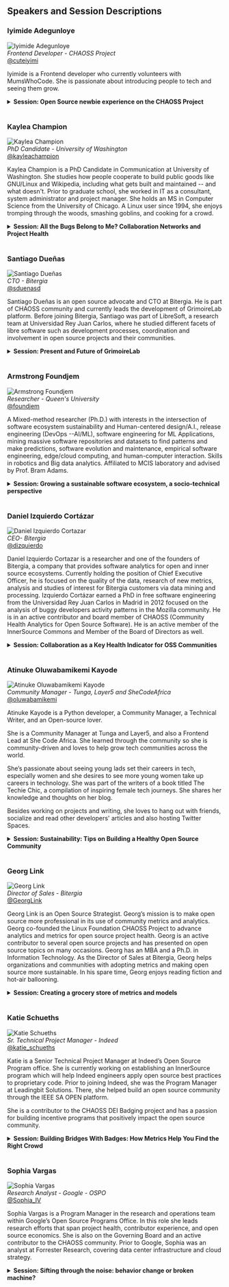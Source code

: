 ## Speakers and Session Descriptions

### Iyimide Adegunloye

![Iyimide Adegunloye](https://chaoss.github.io/website/CHAOSScon/2022EU/images/iyimide-adegunloye.png)
<br>_Frontend Developer - CHAOSS Project_  
[@cuteiyimi](https://twitter.com/cuteiyimi)  

Iyimide is a Frontend developer who currently volunteers with MumsWhoCode. She is passionate about introducing people to tech and seeing them grow.

<details><summary><b>Session: Open Source newbie experience on the CHAOSS Project</b></summary>
I would like to share my open source experience with CHAOSS project during the Contributhon 2022. An initiative by  SheCodeAfrica to introduce more women to open source contribution. The program introduced me  to open source contribution and I was able to settle in and collaborate with others to build a bot for the CHAOSS Project. The bot welcomes and directs new users to the CHAOSS Community on slack; before the bot project,  individuals had to welcome and give directions to new members.
The program was a life changing experience that has impacted positively on my skills. There are lots of people out there who really don’t know how to go about contributing to open source and programs that can introduce them to open source contributions  are  really important for the open source ecosystem.
This presentation will provide a holistic view of:
- Contributing to open source as a newbie.
- Highlight experience and knowledge gained.
</details>  
<br> 


### Kaylea Champion

![Kaylea Champion](https://chaoss.github.io/website/CHAOSScon/2022EU/images/kaylea-champion.png)
<br>_PhD Candidate - University of Washington_  
[@kayleachampion](https://twitter.com/kayleachampion)  

Kaylea Champion is a PhD Candidate in Communication at University of Washington. She studies how people cooperate to build public goods like GNU/Linux and Wikipedia, including what gets built and maintained -- and what doesn't. Prior to graduate school, she worked in IT as a consultant, system administrator and project manager. She holds an MS in Computer Science from the University of Chicago. A Linux user since 1994, she enjoys tromping through the woods, smashing goblins, and cooking for a crowd.

<details><summary><b>Session: All the Bugs Belong to Me? Collaboration Networks and Project Health</b></summary>
What can our collaboration networks tell us about the health of our projects? From the spread of innovation to the spread of disease, the field of social network analysis has examined a dizzying array of interactions and framed them as a network. As we work together to solve problems in software, our collaboration effort can also be described as forming a network as well. In this talk, Kaylea applies network analysis ideas to the world of open source. This unlocks powerful tools for analyzing collaboration at scale. She'll be reporting results of her research to understand the relationship between collaboration network structure and whether a project is thriving or barely surviving.

</details>  
<br> 


### Santiago Dueñas

![Santiago Dueñas](https://chaoss.github.io/website/CHAOSScon/2022EU/images/santiago-duenas.png)
<br>_CTO - Bitergia_  
[@sduenasd](https://twitter.com/sduenasd)  

Santiago Dueñas is an open source advocate and CTO at Bitergia. He is part of CHAOSS community and currently leads the development of GrimoireLab platform. Before joining Bitergia, Santiago was part of LibreSoft, a research team at Universidad Rey Juan Carlos, where he studied different facets of libre software such as development processes, coordination and involvement in open source projects and their communities.


<details><summary><b>Session: Present and Future of GrimoireLab</b></summary>
 GrimoireLab is a set of tools to retrieve, organize, analyze, and visualize data coming from software development repositories. Many things have changed since the last time GrimoireLab was at CHAOSSCon: new functionalities, a pair of successful Google Summer of Code projects, OpenSearch support…

In this talk, we will introduce the new features and components of the platform and the brand new roadmap for the near future.
</details>  
<br> 



### Armstrong Foundjem 

![Armstrong Foundjem](https://chaoss.github.io/website/CHAOSScon/2022EU/images/armstrong-foundjem.png)
<br>_Researcher - Queen's University_  
[@foundjem](https://twitter.com/foundjem)  

A Mixed-method researcher (Ph.D.) with interests in the intersection of software ecosystem sustainability and Human-centered design/A.I., release engineering (DevOps --AI/ML), software engineering for ML Applications, mining massive software repositories and datasets to find patterns and make predictions, software evolution and maintenance, empirical software engineering, edge/cloud computing, and human-computer interaction. Skills in robotics and Big data analytics. Affiliated to MCIS laboratory and advised by Prof. Bram Adams.

<details><summary><b>Session: Growing a sustainable software ecosystem, a socio-technical perspective</b></summary>
This talk focuses on the socio-technical collaboration among multiple contributors, which is natural in distributed open-source software development processes. In particular, this phenomenon is known as micro-collaboration practices, in which numerous authors contribute to the same commitment. To support micro-collaboration practice, GitLab and GitHub started supporting social coding mechanisms such as the Co-Authored-By: trailers in commit messages, which, in turn, enable the study of such micro-collaboration empirically. This talk provides an epitome case study of collaboration practices in popular open-source ecosystems such as the  OpenStack ecosystem to understand micro-collaboration mechanisms, their benefits, and constraints. Thus, this talk analyzed over 1,804 OpenStack project repositories over nine-year and claimed that micro-collaboration code practice facilitates contributors to grow a sustainable ecosystem.
</details>   
<br> 

### Daniel Izquierdo Cortázar

![Daniel Izquierdo Cortazar](https://chaoss.github.io/website/CHAOSScon/2022EU/images/daniel-izquierdo.png)
<br>_CEO- Bitergia_  
[@dizquierdo](https://twitter.com/dizquierdo)

Daniel Izquierdo Cortazar is a researcher and one of the founders of Bitergia, a company that provides software analytics for open and inner source ecosystems. Currently holding the position of Chief Executive Officer, he is focused on the quality of the data, research of new metrics, analysis and studies of interest for Bitergia customers via data mining and processing. Izquierdo Cortázar earned a PhD in free software engineering from the Universidad Rey Juan Carlos in Madrid in 2012 focused on the analysis of buggy developers activity patterns in the Mozilla community. He is in an active contributor and board member of CHAOSS (Community Health Analytics for Open Source Software). He is an active member of the InnerSource Commons and Member of the Board of Directors as well.

<details><summary><b>Session: Collaboration as a Key Health Indicator for OSS Communities</b></summary>
Open source communities are people. Participants, contributors, and users are some of the roles that we already know and we have acknowledged some of them in the existing CHAOSS work.
The very existence of public profiles developing software with whom you can interact, make decisions together, and discuss next steps is important up to the point that the alternative is to have close governance communities with low interaction and lack of initiative.

Some OSS foundations and OSS projects (not all of them I can say) are indeed stating the importance of these other artifacts as key to a good open governance policy (as for instance the Four Opens by the Open Infrastructure Foundation) and having those discussions in a transparent, public and open way is part of their culture.

How can this be translated into CHAOSS terminology? Collaboration. And how can we measure collaboration? This is the question. This talk aims at providing an initial set of existing use cases where collaboration is used as a metric of a healthy community, an initial list of metrics related to the collaboration concept that we can standardize within CHAOSS, and some existing CHAOSS-related [GrimoireLab] collaboration visualizations.

As specific CHAOSS output for this discussion, I’d like to see this part of future work of some of the existing working groups and hopefully, add them as part of the next metric discussions. 
</details>   
<br> 

### Atinuke Oluwabamikemi Kayode

![Atinuke Oluwabamikemi Kayode](https://chaoss.github.io/website/CHAOSScon/2022EU/images/atinuke-oluwabamikemi-kayode.png)
<br>_Community Manager - Tunga, Layer5 and SheCodeAfrica_  
[@oluwabamikemi](https://twitter.com/oluwabamikemi)  

Atinuke Kayode is a Python developer, a Community Manager, a Technical Writer, and an Open-source lover.

She is a Community Manager at Tunga and Layer5, and also a Frontend Lead at She Code Africa. She learned through the community so she is community-driven and loves to help grow tech communities across the world.

She’s passionate about seeing young lads set their careers in tech, especially women and she desires to see more young women take up careers in technology. She was part of the writers of a book titled The Techie Chic, a compilation of inspiring female tech journeys. She shares her knowledge and thoughts on her blog.

Besides working on projects and writing, she loves to hang out with friends, socialize and read other developers' articles and also hosting Twitter Spaces.

<details><summary><b>Session: Sustainability: Tips on Building a Healthy Open Source Community</b></summary>
The success of an Open Source community depends on how healthy the Community is. Hence, It is important when building the right community should be the topmost priority of any open-source organization. It helps achieve a healthy community where the members have equal inclusion.

We often think of a successful open source project as one that just tackles a challenge for the public. This perception has driven several open source project owners to start innovative open source projects without any plans on how to manage the community behind this project. In the end, increasing the number of dormant open source projects already existing. A successful open source project is one that is built on the collaborative effort of a healthy community. A properly coordinated community can plan and build projects and unanimously work together to ensure sustainable project performance. The responsibility of achieving a successful open source community does not rest on the community managers or the program managers alone but also on the whole community. During this session, I will be sharing;

1. How you can accept and implement feedback from members
2. How to give feedback to the community.
3. Improve the onboarding process for your new Contributors
4. The importance of community first approach in Open Source Community and a lot more.
</details>  
<br> 




### Georg Link 

![Georg Link](https://chaoss.github.io/website/CHAOSScon/2022EU/images/georg-link.png)
<br>_Director of Sales - Bitergia_  
[@GeorgLink](https://twitter.com/georglink)  

Georg Link is an Open Source Strategist. Georg’s mission is to make open source more professional in its use of community metrics and analytics. Georg co-founded the Linux Foundation CHAOSS Project to advance analytics and metrics for open source project health. Georg is an active contributor to several open source projects and has presented on open source topics on many occasions. Georg has an MBA and a Ph.D. in Information Technology. As the Director of Sales at Bitergia, Georg helps organizations and communities with adopting metrics and making open source more sustainable. In his spare time, Georg enjoys reading fiction and hot-air ballooning.

<details><summary><b>Session: Creating a grocery store of metrics and models</b></summary>
This lightning talk is about how CHAOSS presents metrics and models using the metaphor of a grocery store. A grocery store manager decides on a layout of aisles, including where and how to present food in a way that people find the ingredients for their cooking. In CHAOSS’s case, we need to present metrics in a way that people find the right metrics and models for understanding their community. Similar to how foods have nutrition labels, CHAOSS wrote metric definitions and that helps decide which metric to use. Initiatives and use cases for metrics are comparable to recipes and meal planning. Using this metaphor, this lightning talk aims to help us rethink how we are presenting, sharing, and making metrics available.
</details>   
<br> 

### Katie Schueths

![Katie Schueths](https://chaoss.github.io/website/CHAOSScon/2022EU/images/katie-schueths-136.png)
<br>_Sr. Technical Project Manager - Indeed_  
[@katie_schueths](https://twitter.com/katie_schueths)

Katie is a Senior Technical Project Manager at Indeed’s Open Source Program office. She is currently working on establishing an InnerSource program which will help Indeed engineers apply open source best practices to proprietary code. Prior to joining Indeed, she was the Program Manager at Leadingbit Solutions. There, she helped build an open source community through the IEEE SA OPEN platform. 

She is a contributor to the CHAOSS DEI Badging project and has a passion for building incentive programs that positively impact the open source community.

<details><summary><b>Session: Building Bridges With Badges: How Metrics Help You Find the Right Crowd</b></summary>
People like to see a shiny sticker! Does a "Best of" badge on an event ad make you more interested in attending?

Badges are important for attracting talent resources. For events and projects, they signal values that help potential volunteers determine their interest. Time is valuable; people only participate in the projects they believe in. Badges help safeguard this talent.  

There is no "one true way," but there are best practices for using badges! Badges help showcase that leaders actively monitor metrics related to practices that impact potential contributors and attendees. Both events and projects can show their health and dedication to excellence by obtaining recognition from a respected organization..  How do you know which badges to apply for, or what each badge means to potential volunteers/contributors?

The CHAOSS Badging Project offers the DEI Event Badge, which represents an event's dedication to healthy diversity, equity, and inclusion practices. CHAOSS will be launching a project badging initiative that will also give open source projects a similar opportunity to display their dedication to DEI best practices. Join us as we look at how badges like this, and the metrics they capture, can attract the volunteers and contributors necessary to make your project or event more successful.
</details>
<br> 

### Sophia Vargas

![Sophia Vargas](https://chaoss.github.io/website/CHAOSScon/2022EU/images/sophia-vargas.png)
<br>_Research Analyst - Google - OSPO_  
[@Sophia_IV](https://twitter.com/Sophia_IV)

Sophia Vargas is a Program Manager in the research and operations team within Google’s Open Source Programs Office. In this role she leads research efforts that span project health, contributor experience, and open source economics. She is also on the Governing Board and an active contributor to the CHAOSS community. Prior to Google, Sophia was an analyst at Forrester Research, covering data center infrastructure and cloud strategy.

<details><summary><b>Session: Sifting through the noise: behavior change or broken machine?</b></summary>
Data collected around open source projects is notoriously messy, and sometimes it just doesn’t smell right. So - how can you tell if you are looking at noise or erratic human behavior? When talking to every contributor is not an option, analysts must take systematic approaches to verify and interpret results. This talk will discuss examples of confusing or nonsensical values collected in the pursuit of project health, and the steps taken to investigate the accuracy of the results.
</details>   

